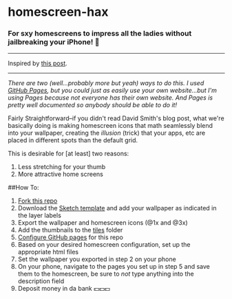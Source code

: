# homescreen-hax
### For sxy homescreens to impress all the ladies without jailbreaking your iPhone! :no_good:

***

Inspired by [this post](https://david-smith.org/blog/2014/10/15/blank-icon-slots/).

***

*There are two (well...probably more but yeah) ways to do this. I used [GitHub Pages](https://help.github.com/articles/what-is-github-pages/), but you could just as easily use your own website...but I'm using Pages because not everyone has their own website. And Pages is pretty well documented so anybody should be able to do it!* 	

Fairly Straightforward–if you didn't read David Smith's blog post, what we're basically doing is making homescreen icons that math seamlessly blend into your wallpaper, creating the _illusion_ (trick) that your apps, etc are placed in different spots than the default grid. 

This is desirable for [at least] two reasons: 
1. Less stretching for your thumb
2. More attractive home screens


##How To:
1. [Fork this repo](https://github.com/plhnk/homescreen-hax/#fork-destination-box) 
2. Download the [Sketch template](../assets/template.sketch) and add your wallpaper as indicated in the layer labels
2. Export the wallpaper and homescreen icons (@1x and @3x)
3. Add the thumbnails to the [tiles](../docs/tiles/) folder
4. [Configure GitHub pages](https://help.github.com/articles/configuring-a-publishing-source-for-github-pages/) for this repo 
5. Based on your desired homescreen configuration, set up the appropriate html files
6. Set the wallpaper you exported in step 2 on your phone
7. On your phone, navigate to the pages you set up in step 5 and save them to the homescreen, be sure to *not* type anything into the description field
8. Deposit money in da bank :dollar::dollar::dollar:
